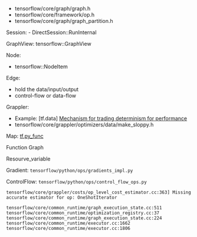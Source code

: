 - tensorflow/core/graph/graph.h
- tensorflow/core/framework/op.h
- tensorflow/core/graph/graph_partition.h

Session:
    - DirectSession::RunInternal

GraphView: tensorflow::GraphView


Node:
- tensorflow::NodeItem



Edge:
- hold the data/input/output
- control-flow or data-flow


Grappler:

- Example: [tf.data] [Mechanism for trading determinism for performance](https://github.com/tensorflow/tensorflow/commit/43b6f6c0ebb032c17ed5382150ba989761e036b7)
- tensorflow/core/grappler/optimizers/data/make_sloppy.h


Map:
[tf.py_func](https://www.tensorflow.org/api_docs/python/tf/py_func)


Function Graph

Resourve_variable

Gradient: `tensorflow/python/ops/gradients_impl.py`

ControlFlow: `tensorflow/python/ops/control_flow_ops.py`



`tensorflow/core/grappler/costs/op_level_cost_estimator.cc:363] Missing accurate estimator for op: OneShotIterator`

`tensorflow/core/common_runtime/graph_execution_state.cc:511`
`tensorflow/core/common_runtime/optimization_registry.cc:37`
`tensorflow/core/common_runtime/graph_execution_state.cc:224`
`tensorflow/core/common_runtime/executor.cc:1662`
`tensorflow/core/common_runtime/executor.cc:1806`
